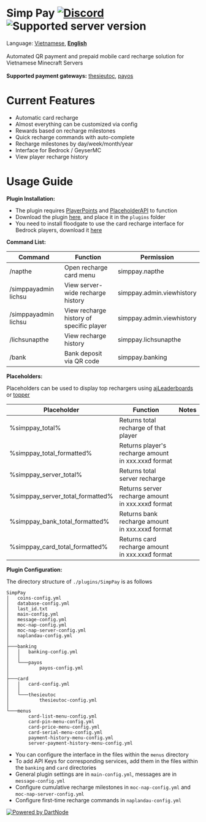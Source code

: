 Simp Pay [![Discord](https://img.shields.io/discord/1353293624238145626.svg?label=&logo=discord&logoColor=ffffff&color=7389D8&labelColor=6A7EC2)](https://discord.typicalsmc.me/discord) ![Supported server version](https://img.shields.io/badge/minecraft-1.13%20--_1.21.4-green)
===========
Language: [Vietnamese](README_VN.md), **[English](README.md)** <br><br>
Automated QR payment and prepaid mobile card recharge solution for Vietnamese Minecraft Servers <br> <br>
**Supported payment gateways:** [thesieutoc](https://thesieutoc.net/), [payos](https://payos.vn/)

Current Features
===========

- Automatic card recharge
- Almost everything can be customized via config
- Rewards based on recharge milestones
- Quick recharge commands with auto-complete
- Recharge milestones by day/week/month/year
- Interface for Bedrock / GeyserMC
- View player recharge history

Usage Guide
===========

**Plugin Installation:**

- The plugin requires
  [PlayerPoints](https://www.spigotmc.org/resources/playerpoints.80745/)
  and [PlaceholderAPI](https://www.spigotmc.org/resources/placeholderapi.6245/) to function
- Download the plugin [here](https://github.com/SimpMC-Studio/SimpPay/releases/), and place it in the `plugins` folder
- You need to install floodgate to use the card recharge interface for Bedrock players, download it [here](https://geysermc.org/download?project=floodgate)

**Command List:**

| Command                     | Function                                | Permission                |
|-----------------------------|-----------------------------------------|---------------------------|
| /napthe                     | Open recharge card menu                 | simppay.napthe            |
| /simppayadmin lichsu        | View server-wide recharge history       | simppay.admin.viewhistory |
| /simppayadmin lichsu <name> | View recharge history of specific player| simppay.admin.viewhistory |
| /lichsunapthe               | View recharge history                   | simppay.lichsunapthe      |
| /bank <amount>              | Bank deposit via QR code                | simppay.banking           |

**Placeholders:**

Placeholders can be used to display top rechargers using
[ajLeaderboards](https://www.spigotmc.org/resources/ajleaderboards.85548/) or [topper](https://www.spigotmc.org/resources/topper.101325/)

| Placeholder                      | Function                                             | Notes |
|----------------------------------|------------------------------------------------------|-------|
| %simppay_total%                  | Returns total recharge of that player                |       |
| %simppay_total_formatted%        | Returns player's recharge amount in xxx.xxxđ format  |       |
| %simppay_server_total%           | Returns total server recharge                        |       |
| %simppay_server_total_formatted% | Returns server recharge amount in xxx.xxxđ format    |       |
| %simppay_bank_total_formatted%   | Returns bank recharge amount in xxx.xxxđ format      |       |
| %simppay_card_total_formatted%   | Returns card recharge amount in xxx.xxxđ format      |       |

**Plugin Configuration:**

The directory structure of `./plugins/SimpPay` is as follows

```
SimpPay
│   coins-config.yml 
│   database-config.yml
│   last_id.txt
│   main-config.yml
│   message-config.yml
│   moc-nap-config.yml
│   moc-nap-server-config.yml
│   naplandau-config.yml
│
├───banking
│   │   banking-config.yml
│   │
│   └───payos
│           payos-config.yml
│
├───card
│   │   card-config.yml
│   │
│   └───thesieutoc
│           thesieutoc-config.yml
│
└───menus
        card-list-menu-config.yml
        card-pin-menu-config.yml
        card-price-menu-config.yml
        card-serial-menu-config.yml
        payment-history-menu-config.yml
        server-payment-history-menu-config.yml
```

- You can configure the interface in the files within the `menus` directory
- To add API Keys for corresponding services, add them in the files within the `banking` and `card` directories
- General plugin settings are in `main-config.yml`, messages are in `message-config.yml`
- Configure cumulative recharge milestones in `moc-nap-config.yml` and `moc-nap-server-config.yml`
- Configure first-time recharge commands in `naplandau-config.yml`

[![Powered by DartNode](https://dartnode.com/branding/DN-Open-Source-sm.png)](https://dartnode.com "Powered by DartNode - Free VPS for Open Source")

